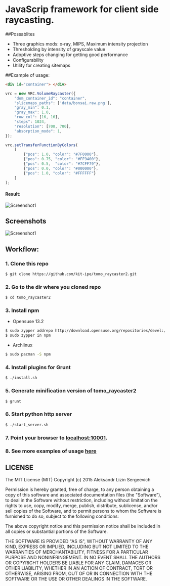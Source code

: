 JavaScrip framework for client side raycasting.
====================

##Possablites
- Three graphics mods: x-ray, MIPS, Maximum intensity projection
- Thresholding by intensity of grayscale value
- Adoptive steps changing for getting good performance
- Configurability
- Utility for creating sitemaps

##Example of usage:

```html
<div id="container"> </div>
```
```javascript
vrc = new VRC.VolumeRaycaster({
	"dom_container_id": "container",
	"slicemaps_paths": ['data/bonsai.raw.png'],
	"gray_min": 0.1,
	"gray_max": 1.0,
	"row_col": [16, 16],
	"steps": 1024,
	"resolution": [700, 700],
	"absorption_mode": 1,
});

vrc.setTransferFunctionByColors(
	[
        {"pos": 1.0, "color": "#7F0000"},
        {"pos": 0.75, "color": "#FF9400"},
        {"pos": 0.5,  "color": "#7CFF79"},
        {"pos": 0.0, "color": "#000000"},
        {"pos": 1.0, "color": "#FFFFFF"}
    ]
);
```

#### Result:
![Screenshot1](https://raw.githubusercontent.com/kit-ipe/tomo_raycaster2/master/docs/screenshot_mode1.png)

## Screenshots

![Screenshot1](https://raw.githubusercontent.com/kit-ipe/tomo_raycaster2/master/docs/screenshot.png)

## Workflow:
### 1. Clone this repo
```bash
$ git clone https://github.com/kit-ipe/tomo_raycaster2.git
```
### 2. Go to the dir where you cloned repo
```bash
$ cd tomo_raycaster2
```
### 3. Install npm
* Opensuse 13.2

```bash
$ sudo zypper addrepo http://download.opensuse.org/repositories/devel:/languages:/nodejs/openSUSE_13.2/ Node.js
$ sudo zypper in npm
```
* Archlinux
```bash
$ sudo pacman -S npm
```
### 4. Install plugins for Grunt
```bash
$ ./install.sh
```
### 5. Generate minification version of tomo_raycaster2
```bash
$ grunt
```
### 6. Start python http server
```bash
$ ./start_server.sh

```
### 7. Point your browser to [localhost:10001](http://localhost:10001/examples).

### 8. See more examples of usage [here](https://github.com/kit-ipe/tomo_raycaster2_examples.git)

## LICENSE

The MIT License (MIT)
Copyright (c) 2015 Aleksandr Lizin Sergeevich

Permission is hereby granted, free of charge, to any person obtaining a copy of this software and associated documentation files (the "Software"), to deal in the Software without restriction, including without limitation the rights to use, copy, modify, merge, publish, distribute, sublicense, and/or sell copies of the Software, and to permit persons to whom the Software is furnished to do so, subject to the following conditions:

The above copyright notice and this permission notice shall be included in all copies or substantial portions of the Software.

THE SOFTWARE IS PROVIDED "AS IS", WITHOUT WARRANTY OF ANY KIND, EXPRESS OR IMPLIED, INCLUDING BUT NOT LIMITED TO THE WARRANTIES OF MERCHANTABILITY, FITNESS FOR A PARTICULAR PURPOSE AND NONINFRINGEMENT. IN NO EVENT SHALL THE AUTHORS OR COPYRIGHT HOLDERS BE LIABLE FOR ANY CLAIM, DAMAGES OR OTHER LIABILITY, WHETHER IN AN ACTION OF CONTRACT, TORT OR OTHERWISE, ARISING FROM, OUT OF OR IN CONNECTION WITH THE SOFTWARE OR THE USE OR OTHER DEALINGS IN THE SOFTWARE.